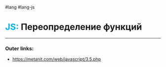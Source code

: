 #lang #lang-js
# <font color="#00b0f0">JS:</font> Переопределение функций
---
### Outer links:
- https://metanit.com/web/javascript/3.5.php
